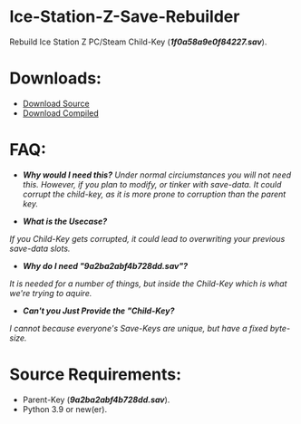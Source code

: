 # Ice-Station-Z-Save-Rebuilder
Rebuild Ice Station Z PC/Steam Child-Key (***1f0a58a9e0f84227.sav***).

# Downloads:
- [Download Source](https://github.com/Cracko298/Ice-Station-Z-Save-Rebuilder/releases/download/v1.0-Release-1/Rebuilder.py)
- [Download Compiled](https://github.com/Cracko298/Ice-Station-Z-Save-Rebuilder/blob/main/dist/Rebuilder.exe)

# FAQ:
- ***Why would I need this?***
*Under normal circiumstances you will not need this. However, if you plan to modify, or tinker with save-data. It could corrupt the child-key, as it is more prone to corruption than the parent key.*

- ***What is the Usecase?***

*If you Child-Key gets corrupted, it could lead to overwriting your previous save-data slots.*

- ***Why do I need "9a2ba2abf4b728dd.sav"?***

*It is needed for a number of things, but inside the Child-Key which is what we're trying to aquire.*

- ***Can't you Just Provide the "Child-Key?***

*I cannot because everyone's Save-Keys are unique, but have a fixed byte-size.*


# Source Requirements:
- Parent-Key (***9a2ba2abf4b728dd.sav***).
- Python 3.9 or new(er).
